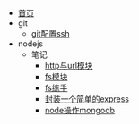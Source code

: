 * [首页](/)
* git
    * [git配置ssh](articles/git/git-ssh)
* nodejs
    * 笔记
        * [http与url模块](articles/nodejs/note/http&url)
        * [fs模块](articles/nodejs/note/fs)
        * [fs练手](articles/nodejs/note/fsdemo)
        * [封装一个简单的express](articles/nodejs/note/myexpress)
        * [node操作mongodb](articles/nodejs/note/node-mongo)
